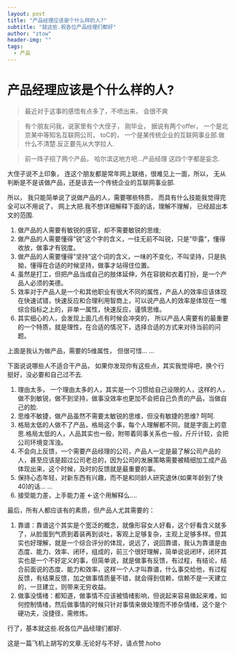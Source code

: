 ```yaml
---
layout: post
title: "产品经理应该是个什么样的人?"
subtitle: "就这些.祝各位产品经理们都好"
author: "ztow"
header-img: ""
tags:
  - 产品
---
```


# 产品经理应该是个什么样的人?
> 最近对于这事的感悟有点多了，不喷出来， 会很不爽

> 有个朋友问我，说家里有个大侄子， 刚毕业， 据说有两个offer， 一个是北京某中等知名互联网公司， toC的， 一个是某传统企业的互联网事业部.做什么不清楚.反正要先从大学拉人.

> 前一阵子招了两个产品， 哈尔滨这地方吧…产品经理 这四个字都是妄念.

大侄子说不上印象， 连这个朋友都是常年网上联络，很难见上一面，所以， 无从判断是不是该做产品，还是该去一个传统企业的互联网事业部.

所以， 我只能简单说了说做产品的人，需要哪些特质， 而具有什么技能我觉得完全可以不用说了， 网上大把.我不想详细解释下面的话，理解不理解， 已经超出本文的范围.
1. 做产品的人需要有敏锐的感官，却不需要敏锐的思维;
2. 做产品的人需要懂得”锐”这个字的含义，一往无前不叫锐，只是”毕露”，懂得收放，做事才有锐度。
3. 做产品的人需要懂得”坚持”这个词的含义，一味的不变化，不叫坚持，只是执拗，懂得在合适的时候坚持，做事才站得住位置。
3. 虽然是打工，但把产品当成自己的肢体延伸，外在容貌和衣着打扮，是一个产品人必须的美德。
4. 效率对于产品人是一个和其他职业有很大不同的属性，产品人的效率应该体现在快速试错，快速反应和合理利用智商上，可以说产品人的效率是体现在一堆综合指标之上的，非单一属性，快速反应，谨慎思维。
5. 其实细心的人，会发现上面几点有时候会冲突的， 所以产品人需要有的最重要的一个特质，就是理性，在合适的情况下，选择合适的方式来对待当前的问题。

上面是我认为做产品，需要的5维属性， 但很可惜… …

下面说说哪些人不适合干产品， 如果你发现你有这些点，其实我觉得吧，换个行挺好，没必要和自己过不去.
1. 理由太多， 一个理由太多的人，其实是一个习惯给自己设限的人，这样的人，做不到敏锐，做不到坚持，做事没效率也更加不会把自己负责的产品，当做自己的脸.
2. 思维不敏捷，做产品虽然不需要太敏锐的思维，但没有敏捷的思维? 呵呵.
3. 格局太低的人做不了产品，格局这个事，每个人理解都不同，就是字面上的意思.格局太低的人，人品其实也一般，附带着同事关系也一般，斤斤计较，会把公司环境变浑浊。
4. 不会向上反馈，一个需要产品经理的公司，产品人一定是最了解公司产品的人，甚至应该是超过公司老总的，因为公司的发展策略需要被精细加工成产品体现出来，这个时候，及时的反馈就是最重要的事。
5. 保持心态年轻，对新东西有兴趣，而不是和同龄人研究退休(如果年龄到了快40)的话… … 
6. 接受能力差，上手能力差 \<-这个用解释么....

最后，所有人都应该有的素质，但产品人尤其需要的：
1. 靠谱：靠谱这个其实是个宽泛的概念，就像形容女人好看，这个好看含义就多了，从脸蛋到气质到着装再到谈吐，客观上足够复杂，主观上足够多样。但其实也好理解，就是一个综合评分的体现，说远了，说回靠谱，我认为靠谱是由态度、能力、效率、闭环，组成的，前三个很好理解，简单说说闭环，闭环其实也是一个不好定义的事，但简单说，就是做事有反馈，有过程，有结论，结合前面说的态度、能力和效率，这样一个人才叫靠谱，什么事交给他，有过程反馈，有结果反馈，加之做事情质量不错，就会得到信赖，信赖不是一天建立的，一旦建立，则带来无穷收益。
2. 做事没情绪：都知道，做事情不应该被情绪影响，但说起来容易做起来难，如何控制情绪，然后做事情的时候只针对事情来做处理而不掺杂情绪，这个是个硬功夫，没捷径，需修炼。

行了，基本就这些.祝各位产品经理们都好.

这是一篇飞机上胡写的文章.无论好与不好，请点赞.hoho